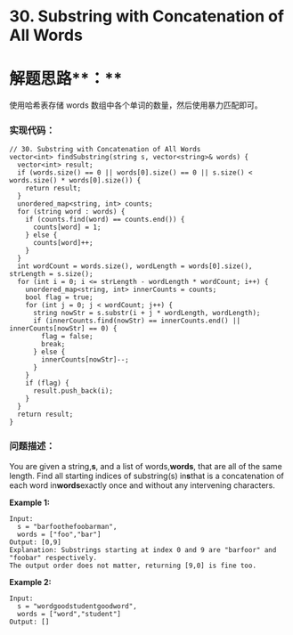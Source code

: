 # 30. Substring with Concatenation of All Words

# 解题思路**：**

使用哈希表存储 words 数组中各个单词的数量，然后使用暴力匹配即可。

### 实现代码：

```
// 30. Substring with Concatenation of All Words
vector<int> findSubstring(string s, vector<string>& words) {
  vector<int> result;
  if (words.size() == 0 || words[0].size() == 0 || s.size() < words.size() * words[0].size()) {
    return result;
  }
  unordered_map<string, int> counts;
  for (string word : words) {
    if (counts.find(word) == counts.end()) {
      counts[word] = 1;
    } else {
      counts[word]++;
    }
  }
  int wordCount = words.size(), wordLength = words[0].size(), strLength = s.size();
  for (int i = 0; i <= strLength - wordLength * wordCount; i++) {
    unordered_map<string, int> innerCounts = counts;
    bool flag = true;
    for (int j = 0; j < wordCount; j++) {
      string nowStr = s.substr(i + j * wordLength, wordLength);
      if (innerCounts.find(nowStr) == innerCounts.end() || innerCounts[nowStr] == 0) {
        flag = false;
        break;
      } else {
        innerCounts[nowStr]--;
      }
    }
    if (flag) {
      result.push_back(i);
    }
  }
  return result;
}

```

### 问题描述：

You are given a string,**s**, and a list of words,**words**, that are all of the same length. Find all starting indices of substring\(s\) in**s**that is a concatenation of each word in**words**exactly once and without any intervening characters.

**Example 1:**

```
Input:
  s = "barfoothefoobarman",
  words = ["foo","bar"]
Output: [0,9]
Explanation: Substrings starting at index 0 and 9 are "barfoor" and "foobar" respectively.
The output order does not matter, returning [9,0] is fine too.
```

**Example 2:**

```
Input:
  s = "wordgoodstudentgoodword",
  words = ["word","student"]
Output: []
```



